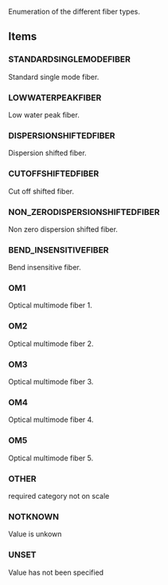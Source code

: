 Enumeration of the different fiber types.

<!-- end of short definition -->


## Items

### STANDARDSINGLEMODEFIBER
Standard single mode fiber.

### LOWWATERPEAKFIBER
Low water peak fiber.

### DISPERSIONSHIFTEDFIBER
Dispersion shifted fiber.

### CUTOFFSHIFTEDFIBER
Cut off shifted fiber.

### NON_ZERODISPERSIONSHIFTEDFIBER
Non zero dispersion shifted fiber.

### BEND_INSENSITIVEFIBER
Bend insensitive fiber.

### OM1
Optical multimode fiber 1.

### OM2
Optical multimode fiber 2.

### OM3
Optical multimode fiber 3.

### OM4
Optical multimode fiber 4.

### OM5
Optical multimode fiber 5.

### OTHER
required category not on scale

### NOTKNOWN
Value is unkown

### UNSET
Value has not been specified
